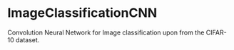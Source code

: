 # ImageClassificationCNN
Convolution Neural Network for Image classification upon from the CIFAR-10 dataset.
